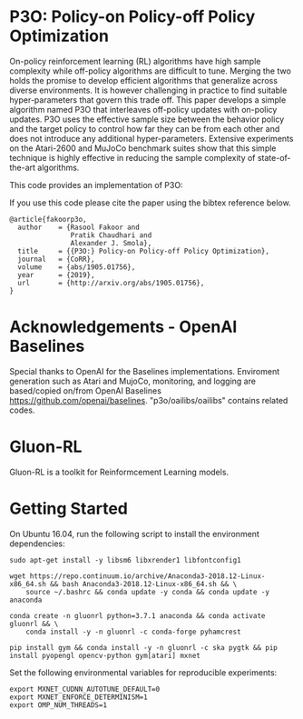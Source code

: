 P3O: Policy-on Policy-off Policy Optimization
=============================================

On-policy reinforcement learning (RL) algorithms have high sample complexity while off-policy algorithms are difficult to tune. Merging the two holds the promise to develop efficient algorithms that generalize across diverse environments. It is however challenging in practice to find suitable hyper-parameters that govern this trade off. This paper develops a simple algorithm named P3O that interleaves off-policy updates with on-policy updates. P3O uses the effective sample size between the behavior policy and the target policy to control how far they can be from each other and does not introduce any additional hyper-parameters. Extensive experiments on the Atari-2600 and MuJoCo benchmark suites show that this simple technique is highly effective in reducing the sample complexity of state-of-the-art algorithms.

This code provides an implementation of P3O:

If you use this code please cite the paper using the bibtex reference below.

```
@article{fakoorp3o,
  author    = {Rasool Fakoor and
               Pratik Chaudhari and
               Alexander J. Smola},
  title     = {{P3O:} Policy-on Policy-off Policy Optimization},
  journal   = {CoRR},
  volume    = {abs/1905.01756},
  year      = {2019},
  url       = {http://arxiv.org/abs/1905.01756},
}

```
# Acknowledgements - OpenAI Baselines

Special thanks to OpenAI for the Baselines implementations. Enviroment generation such as Atari and MujoCo, monitoring, and logging are based/copied on/from OpenAI Baselines <https://github.com/openai/baselines>. "p3o/oailibs/oailibs" contains related codes.

# Gluon-RL

Gluon-RL is a toolkit for Reinformcement Learning models.

# Getting Started

On Ubuntu 16.04, run the following script to install the environment dependencies:

```
sudo apt-get install -y libsm6 libxrender1 libfontconfig1

wget https://repo.continuum.io/archive/Anaconda3-2018.12-Linux-x86_64.sh && bash Anaconda3-2018.12-Linux-x86_64.sh && \
    source ~/.bashrc && conda update -y conda && conda update -y anaconda

conda create -n gluonrl python=3.7.1 anaconda && conda activate gluonrl && \
    conda install -y -n gluonrl -c conda-forge pyhamcrest

pip install gym && conda install -y -n gluonrl -c ska pygtk && pip install pyopengl opencv-python gym[atari] mxnet
```

Set the following environmental variables for reproducible experiments:

```
export MXNET_CUDNN_AUTOTUNE_DEFAULT=0
export MXNET_ENFORCE_DETERMINISM=1
export OMP_NUM_THREADS=1
```
